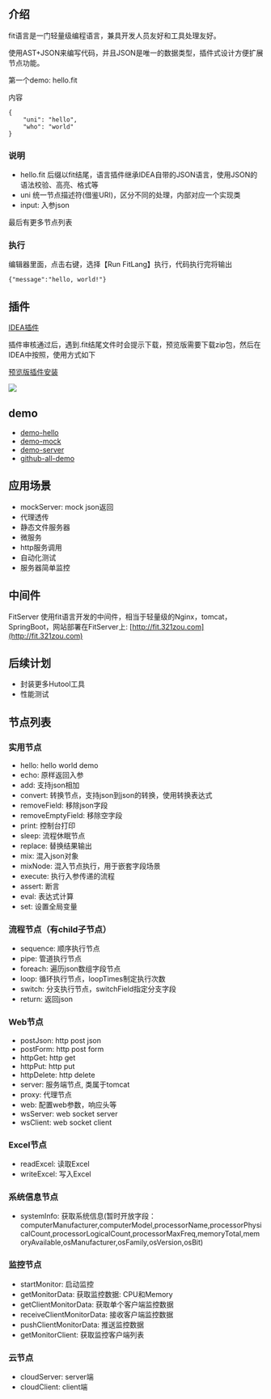 ## 介绍

fit语言是一门轻量级编程语言，兼具开发人员友好和工具处理友好。

使用AST+JSON来编写代码，并且JSON是唯一的数据类型，插件式设计方便扩展节点功能。

第一个demo: hello.fit

内容

```
{
    "uni": "hello",
    "who": "world"
}

```
### 说明
- hello.fit 后缀以fit结尾，语言插件继承IDEA自带的JSON语言，使用JSON的语法校验、高亮、格式等
- uni 统一节点描述符(借鉴URI)，区分不同的处理，内部对应一个实现类
- input: 入参json

最后有更多节点列表

### 执行
编辑器里面，点击右键，选择【Run FitLang】执行，代码执行完将输出

```
{"message":"hello, world!"}
```

## 插件

[IDEA插件](https://plugins.jetbrains.com/plugin/22593-fitlang/versions)

插件审核通过后，遇到.fit结尾文件时会提示下载，预览版需要下载zip包，然后在IDEA中按照，使用方式如下

[预览版插件安装](https://plugins.jetbrains.com/plugin/22593-fitlang/plugin)

![](https://plugins.jetbrains.com/files/22593/screenshot_cc167984-8557-41da-8211-36eeb5864633)

## demo
- [demo-hello](https://plugins.jetbrains.com/plugin/22593-fitlang/demo-hello)
- [demo-mock](https://plugins.jetbrains.com/plugin/22593-fitlang/demo-mock)
- [demo-server](https://plugins.jetbrains.com/plugin/22593-fitlang/demo-server)
- [github-all-demo](https://github.com/yanchangyou/fitlang-demo)

## 应用场景
- mockServer: mock json返回
- 代理透传
- 静态文件服务器
- 微服务
- http服务调用
- 自动化测试
- 服务器简单监控

## 中间件
FitServer 使用fit语言开发的中间件，相当于轻量级的Nginx，tomcat，SpringBoot，网站部署在FitServer上: 
[http://fit.321zou.com](http://fit.321zou.com)

## 后续计划
- 封装更多Hutool工具
- 性能测试

## 节点列表

### 实用节点
- hello: hello world demo
- echo: 原样返回入参
- add: 支持json相加
- convert: 转换节点，支持json到json的转换，使用转换表达式
- removeField: 移除json字段
- removeEmptyField: 移除空字段
- print: 控制台打印
- sleep: 流程休眠节点
- replace: 替换结果输出
- mix: 混入json对象
- mixNode: 混入节点执行，用于嵌套字段场景
- execute: 执行入参传递的流程
- assert: 断言
- eval: 表达式计算
- set: 设置全局变量

### 流程节点（有child子节点）
- sequence: 顺序执行节点
- pipe: 管道执行节点
- foreach: 遍历json数组字段节点
- loop: 循环执行节点，loopTimes制定执行次数
- switch: 分支执行节点，switchField指定分支字段
- return: 返回json

### Web节点
- postJson: http post json
- postForm: http post form
- httpGet: http get
- httpPut: http put
- httpDelete: http delete
- server: 服务端节点, 类属于tomcat
- proxy: 代理节点
- web: 配置web参数，响应头等
- wsServer: web socket server
- wsClient: web socket client

### Excel节点
- readExcel: 读取Excel
- writeExcel: 写入Excel

### 系统信息节点
- systemInfo: 获取系统信息(暂时开放字段：computerManufacturer,computerModel,processorName,processorPhysicalCount,processorLogicalCount,processorMaxFreq,memoryTotal,memoryAvailable,osManufacturer,osFamily,osVersion,osBit)

### 监控节点
- startMonitor: 启动监控
- getMonitorData: 获取监控数据: CPU和Memory
- getClientMonitorData: 获取单个客户端监控数据
- receiveClientMonitorData: 接收客户端监控数据
- pushClientMonitorData: 推送监控数据
- getMonitorClient: 获取监控客户端列表

### 云节点
- cloudServer: server端
- cloudClient: client端
